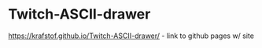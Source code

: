 # Twitch-ASCII-drawer

https://krafstof.github.io/Twitch-ASCII-drawer/ - link to github pages w/ site

